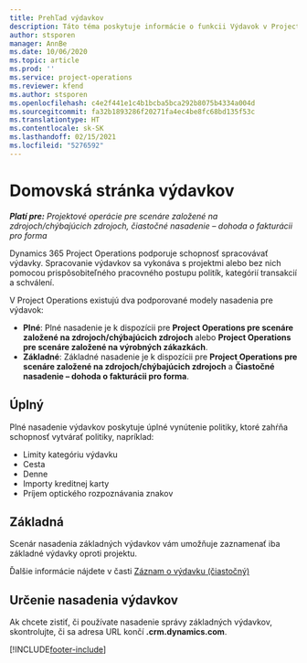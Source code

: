 ```yaml
---
title: Prehľad výdavkov
description: Táto téma poskytuje informácie o funkcii Výdavok v Project Operations.
author: stsporen
manager: AnnBe
ms.date: 10/06/2020
ms.topic: article
ms.prod: ''
ms.service: project-operations
ms.reviewer: kfend
ms.author: stsporen
ms.openlocfilehash: c4e2f441e1c4b1bcba5bca292b8075b4334a004d
ms.sourcegitcommit: fa32b1893286f20271fa4ec4be8fc68bd135f53c
ms.translationtype: HT
ms.contentlocale: sk-SK
ms.lasthandoff: 02/15/2021
ms.locfileid: "5276592"
---
```

# <a name="expense-home-page"></a>Domovská stránka výdavkov

_**Platí pre:** Projektové operácie pre scenáre založené na zdrojoch/chýbajúcich zdrojoch, čiastočné nasadenie – dohoda o fakturácii pro forma_


Dynamics 365 Project Operations podporuje schopnosť spracovávať výdavky. Spracovanie výdavkov sa vykonáva s projektmi alebo bez nich pomocou prispôsobiteľného pracovného postupu politík, kategórií transakcií a schválení.

V Project Operations existujú dva podporované modely nasadenia pre výdavok: 

- **Plné**: Plné nasadenie je k dispozícii pre **Project Operations pre scenáre založené na zdrojoch/chýbajúcich zdrojoch** alebo **Project Operations pre scenáre založené na výrobných zákazkách**.
- **Základné**: Základné nasadenie je k dispozícii pre **Project Operations pre scenáre založené na zdrojoch/chýbajúcich zdrojoch** a **Čiastočné nasadenie – dohoda o fakturácii pro forma**.

## <a name="full"></a>Úplný 
Plné nasadenie výdavkov poskytuje úplné vynútenie politiky, ktoré zahŕňa schopnosť vytvárať politiky, napríklad:

  - Limity kategóriu výdavku
  - Cesta
  - Denne
  - Importy kreditnej karty
  - Príjem optického rozpoznávania znakov

## <a name="basic"></a>Základná 
Scenár nasadenia základných výdavkov vám umožňuje zaznamenať iba základné výdavky oproti projektu. 

Ďalšie informácie nájdete v časti [Záznam o výdavku (čiastočný)](basic-expense.md)

## <a name="determine-your-expense-deployment"></a>Určenie nasadenia výdavkov
Ak chcete zistiť, či používate nasadenie správy základných výdavkov, skontrolujte, či sa adresa URL končí **.crm.dynamics.com**. 


[!INCLUDE[footer-include](../includes/footer-banner.md)]